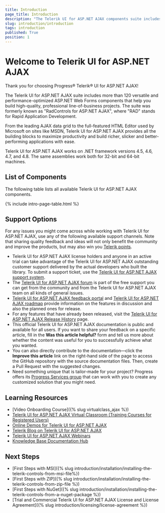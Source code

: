 ```yaml
---
title: Introduction
page_title: Introduction
description: "The Telerik UI for ASP.NET AJAX components suite includes more than 120 versatile and optimized ASP.NET Web Forms components that help you build high-quality apps."
slug: introduction/introduction
tags: introduction
published: True
position: 1
---
```


# Welcome to Telerik UI for ASP.NET AJAX

Thank you for choosing Progress® Telerik® UI for ASP.NET AJAX!   

The Telerik UI for ASP.NET AJAX suite includes more than 120 versatile and performance-optimized ASP.NET Web Forms components that help you build high-quality, professional line-of-business projects. The suite was formerly known as "RadControls for ASP.NET AJAX", where "RAD" stands for Rapid Application Development.

From the leading AJAX data grid to the full-featured HTML Editor used by Microsoft on sites like MSDN, Telerik UI for ASP.NET AJAX provides all the building blocks to maximize productivity and build richer, slicker and better-performing applications with ease.

Telerik UI for ASP.NET AJAX works on .NET framework versions 4.5, 4.6, 4.7, and 4.8. The same assemblies work both for 32-bit and 64-bit machines.

## List of Components

The following table lists all available Telerik UI for ASP.NET AJAX components.

{% include intro-page-table.html %}
<!--
* [AjaxLoadingPanel]({%slug ajaxloadingpanel/overview%})

* [AjaxManager]({%slug ajaxmanager/overview%})

* [AjaxPanel]({%slug ajaxpanel/overview%})

* [Async Upload]({%slug asyncupload/overview%})

* [AutoCompleteBox]({%slug autocompletebox/overview%})

* [Barcode]({%slug barcode/overview%})

* [Button]({%slug button/telerik's-asp.net-button-overview%})

* [BinaryImage]({%slug binaryimage/overview%})

* [Calendar]({%slug calendar/overview%})

* [Captcha]({%slug captcha/overview%})

* [Chart (HTML5)]({%slug htmlchart/overview%})

* [Chat]({%slug chat/overview%})

* [CheckBox]({%slug checkbox/overview%})

* [CheckBoxList]({%slug checkboxlist/overview%})

* [Chip]({%slug chip/overview%})

* [ChipList]({%slug chiplist/overview%})

* [ClientDataSource]({%slug clientdatasource/overview%})

* [Client Export Manager]({%slug clientexportmanager/overview%})

* [Cloud Upload]({%slug cloudupload/overview%})

* [Color Picker]({%slug colorpicker/overview%})

* [ComboBox]({%slug combobox/overview%})

* [Compression]({%slug controls/radcompression%})

* [Data Form]({%slug dataform/overview%})

* [Data Pager]({%slug datapager/overview%})

* [Date Input]({%slug raddateinput/overview%})

* [Date Picker]({%slug datepicker/overview%})

* [DateTime Picker]({%slug datetimepicker/overview%})

* [Diagram]({%slug diagram/overview%})

* [Dock]({%slug dock/overview%})

* [DropDownList]({%slug dropdownlist/overview%})

* [DropDownTree]({%slug dropdowntree/overview%})

* [Editor]({%slug editor/overview%})

* [File Explorer]({%slug fileexplorer/overview%})

* [Filter]({%slug filter/overview%})

* [Form Decorator]({%slug formdecorator/overview%})

* [Gantt]({%slug gantt/overview%})

* [Gauge]({%slug gauge/overview%})

* [Grid]({%slug grid/overview%})

* [Image Editor]({%slug imageeditor/overview%})

* [Image Gallery]({%slug imagegallery/overview%})

* [ImageButton]({%slug imagebutton/overview%})

* [Input Manager]({%slug radinputmanager/overview%})

* [Label]({%slug label/overview%})

* [LightBox]({%slug lightbox/overview%})

* [LinkButton]({%slug linkbutton/overview%})

* [ListBox]({%slug listbox/overview%})

* [ListView]({%slug listview/overview%})

* [Map]({%slug map/overview%})

* [Masked Textbox]({%slug radmaskedtextbox/overview%})

* [Media Player]({%slug mediaplayer/overview%})

* [Menu]({%slug menu/overview%})

* [MonthYear Picker]({%slug monthyearpicker/overview%})

* [Navigation]({%slug navigation/overview%})

* [Notification]({%slug notification/overview%})

* [Numeric Textbox]({%slug numerictextbox/overview%})

* [OData DataSource]({%slug odatadatasource/overview%})

* [Org Chart]({%slug orgchart/overview/overview%})

* [Page Layout]({%slug pagelayout/overview%})

* [PanelBar]({%slug panelbar/overview%})

* [PdfProcessing]({%slug radpdfprocessing-overview%})

* [Persistence Framework]({%slug persistenceframework/overview%})

* [Pivot Grid]({%slug pivotgrid/overview%})

* [Progress Area]({%slug progressarea/overview%})

* [Progress Bar]({%slug progressbar/overview%})

* [PushButton]({%slug pushbutton/overview%})

* [RadioButtonList]({%slug radiobuttonlist/overview%})

* [Rating]({%slug rating/overview%})

* [RibbonBar]({%slug ribbonbar/overview%})

* [Rotator]({%slug rotator/overview%})

* [Scheduler]({%slug scheduler/overview%})

* [Script Manager]({%slug scriptmanager/overview%})

* [SearchBox]({%slug searchbox/overview%})

* [SiteMap]({%slug sitemap/overview%})

* [Skin Manager]({%slug skinmanager/overview%})

* [Slider]({%slug slider/overview%})

* [Social Share]({%slug socialshare/overview%})

* [Spell]({%slug spell/overview%})

* [Splitter]({%slug splitter/overview%})

* [SpreadProcessing]({%slug radspreadprocessing-overview%})

* [Spreadsheet]({%slug spreadsheet/overview%})

* [SpreadStreamProcessing]({%slug spreadstreamprocessing-overview%})

* [StyleSheet Manager]({%slug stylesheetmanager/overview%})

* [Tab Strip]({%slug tabstrip/overview%})

* [Tag Cloud]({%slug tagcloud/overview%})

* [Textbox]({%slug radtextbox/overview%})

* [TileList]({%slug tilelist/overview%})

* [ToggleButton]({%slug togglebutton/overview%})

* [ToolBar]({%slug toolbar/overview%})

* [ToolTip]({%slug tooltip/overview%})

* [TreeList]({%slug treelist/overview%})

* [TreeMap]({%slug treemap/overview%})

* [TreeView]({%slug treeview/overview%})

* [Window]({%slug window/overview%})

* [Wizard]({%slug wizard/overview%})

* [WordsProcessing]({%slug radwordsprocessing-overview%})

* [XmlHttpPanel]({%slug xmlhttppanel/overview%})

* [Zip Library]({%slug radziplibrary-overview%}) -->

## Support Options

For any issues you might come across while working with Telerik UI for ASP.NET AJAX, use any of the following available support channels. Note that sharing quality feedback and ideas will not only benefit the community and improve the products, but may also win you [Telerik points](https://www.telerik.com/community/telerik-points).

* Telerik UI for ASP.NET AJAX license holders and anyone in an active trial can take advantage of the Telerik UI for ASP.NET AJAX outstanding customer support delivered by the actual developers who built the library. To submit a support ticket, use the [Telerik UI for ASP.NET AJAX support system](https://www.telerik.com/account/support-tickets).
* The [Telerik UI for ASP.NET AJAX forum](https://www.telerik.com/forums/aspnet-ajax) is part of the free support you can get from the community and from the Telerik UI for ASP.NET AJAX team on all kinds of general issues.
* [Telerik UI for ASP.NET AJAX feedback portal](https://feedback.telerik.com/aspnet-ajax) and [Telerik UI for ASP.NET AJAX roadmap](https://www.telerik.com/support/whats-new/aspnet-ajax/roadmap) provide information on the features in discussion and also the planned ones for release.
* For any features that have already been released, visit the [Telerik UI for ASP.NET AJAX Release History](https://www.telerik.com/support/whats-new/aspnet-ajax/release-history) page.
* This official Telerik UI for ASP.NET AJAX documentation is public and available for all users. If you want to share your feedback on a specific article, fill in the **Was this article helpful?** form and tell us more about whether the content was useful for you to successfully achieve what you wanted.
* You can also directly contribute to the documentation&mdash;click the **Improve this article** link on the right-hand side of the page to access the GitHub repository with the source documentation files. Then, create a Pull Request with the suggested changes.
* Need something unique that is tailor-made for your project? Progress offers its [Progress Services group](https://www.progress.com/services) that can work with you to create any customized solution that you might need.

## Learning Resources

* [Video Onboarding Course]({% slug virtualclass_ajax %})
* [Telerik UI for ASP.NET AJAX Virtual Classroom (Training Courses for Registered Users)](https://learn.telerik.com/learn/course/external/view/elearning/5/telerik-ui-for-aspnet-ajax)
* [Online Demos for Telerik UI for ASP.NET AJAX ](https://demos.telerik.com/aspnet-ajax)
* [Telerik Blog on Telerik UI for ASP.NET AJAX](https://www.telerik.com/blogs/tag/asp-net-ajax)
* [Telerik UI for ASP.NET AJAX Webinars](https://www.telerik.com/webinars/aspnet-ajax)
* [Knowledge Base Documentation Hub](https://docs.telerik.com/devtools/aspnet-ajax/knowledge-base)

## Next Steps

* [First Steps with MSI]({% slug introduction/installation/installing-the-telerik-controls-from-msi-file%})
* [First Steps with ZIP]({% slug introduction/installation/installing-the-telerik-controls-from-zip-file %})
* [First Steps with NuGet]({% slug introduction/installation/installing-the-telerik-controls-from-a-nuget-package %})
* [Trial and Commercial Telerik UI for ASP.NET AJAX License and License Agreement]({% slug introduction/licensing/license-agreement %})
